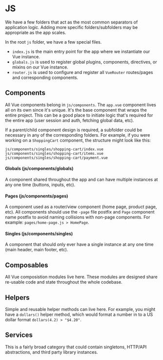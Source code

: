 # JS

We have a few folders that act as the most common separators of application logic. Adding more specific folders/subfolders may be appropriate as the app scales.

In the root `js` folder, we have a few special files.

- `index.js` is the main entry point for the app where we instantiate our Vue instance.
- `globals.js` is used to register global plugins, components, directives, or mixins on our Vue instance.
- `router.js` is used to configure and register all `VueRouter` routes/pages and corresponding components.

## Components

All Vue components belong in `js/components`. The `app.vue` component lives all on its own since it's unique. It's the base component that wraps the entire project. This can be a good place to initiate logic that's required for the entire app (user session and auth, fetching global data, etc).

If a parent/child component design is required, a subfolder could be necessary in any of the corresponding folders. For example, if you were working on a `ShoppingCart` component, the structure might look like this:

```
js/components/singles/shopping-cart/index.vue
js/components/singles/shopping-cart/items.vue
js/components/singles/shopping-cart/payment.vue
```

#### Globals (js/components/globals)

A component shared throughout the app and can have multiple instances at any one time (buttons, inputs, etc).

#### Pages (js/components/pages)

A component used as a router/view component (home page, product page, etc). All components should use the `-page` file postfix and `Page` component name postfix to avoid naming collisions with non-page components. For example: `pages/home-page.js > HomePage`.

#### Singles (js/components/singles)

A component that should only ever have a single instance at any one time (main header, main footer, etc).

## Composables

All Vue composistion modules live here. These modules are designed share re-usable code and state throughout the whole codebase.

## Helpers

Simple and reusable helper methods can live here. For example, you might have a `dollars()` helper method, which would format a number in to a US dollar format `dollars(4.2) > "$4.20"`.

## Services

This is a fairly broad category that could contain singletons, HTTP/API abstractions, and third party library instances.